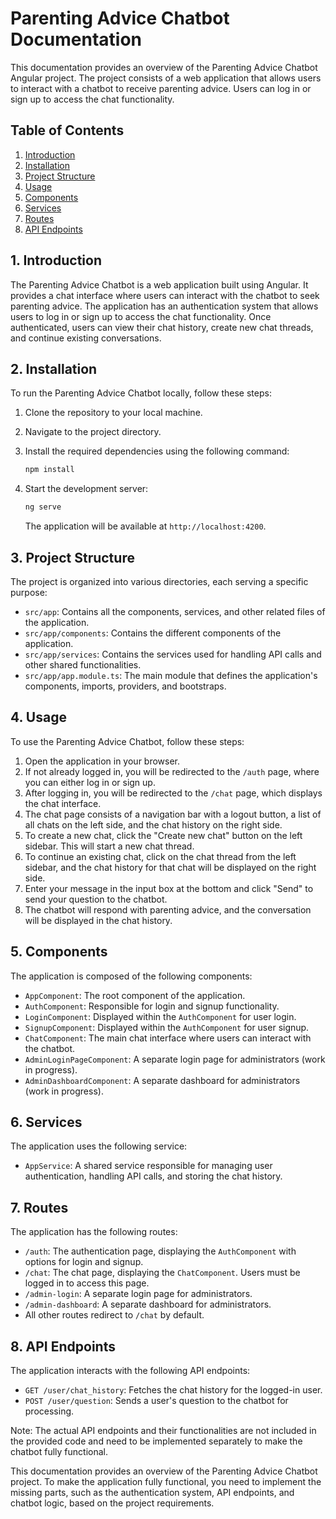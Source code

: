 # Parenting Advice Chatbot Documentation

This documentation provides an overview of the Parenting Advice Chatbot Angular project. The project consists of a web application that allows users to interact with a chatbot to receive parenting advice. Users can log in or sign up to access the chat functionality.

## Table of Contents

1. [Introduction](#introduction)
2. [Installation](#installation)
3. [Project Structure](#project-structure)
4. [Usage](#usage)
5. [Components](#components)
6. [Services](#services)
7. [Routes](#routes)
8. [API Endpoints](#api-endpoints)

## 1. Introduction

The Parenting Advice Chatbot is a web application built using Angular. It provides a chat interface where users can interact with the chatbot to seek parenting advice. The application has an authentication system that allows users to log in or sign up to access the chat functionality. Once authenticated, users can view their chat history, create new chat threads, and continue existing conversations.

## 2. Installation

To run the Parenting Advice Chatbot locally, follow these steps:

1. Clone the repository to your local machine.
2. Navigate to the project directory.
3. Install the required dependencies using the following command:

   ```bash
   npm install
   ```

4. Start the development server:

   ```bash
   ng serve
   ```

   The application will be available at `http://localhost:4200`.

## 3. Project Structure

The project is organized into various directories, each serving a specific purpose:

- `src/app`: Contains all the components, services, and other related files of the application.
- `src/app/components`: Contains the different components of the application.
- `src/app/services`: Contains the services used for handling API calls and other shared functionalities.
- `src/app/app.module.ts`: The main module that defines the application's components, imports, providers, and bootstraps.

## 4. Usage

To use the Parenting Advice Chatbot, follow these steps:

1. Open the application in your browser.
2. If not already logged in, you will be redirected to the `/auth` page, where you can either log in or sign up.
3. After logging in, you will be redirected to the `/chat` page, which displays the chat interface.
4. The chat page consists of a navigation bar with a logout button, a list of all chats on the left side, and the chat history on the right side.
5. To create a new chat, click the "Create new chat" button on the left sidebar. This will start a new chat thread.
6. To continue an existing chat, click on the chat thread from the left sidebar, and the chat history for that chat will be displayed on the right side.
7. Enter your message in the input box at the bottom and click "Send" to send your question to the chatbot.
8. The chatbot will respond with parenting advice, and the conversation will be displayed in the chat history.

## 5. Components

The application is composed of the following components:

- `AppComponent`: The root component of the application.
- `AuthComponent`: Responsible for login and signup functionality.
- `LoginComponent`: Displayed within the `AuthComponent` for user login.
- `SignupComponent`: Displayed within the `AuthComponent` for user signup.
- `ChatComponent`: The main chat interface where users can interact with the chatbot.
- `AdminLoginPageComponent`: A separate login page for administrators (work in progress).
- `AdminDashboardComponent`: A separate dashboard for administrators (work in progress).

## 6. Services

The application uses the following service:

- `AppService`: A shared service responsible for managing user authentication, handling API calls, and storing the chat history.

## 7. Routes

The application has the following routes:

- `/auth`: The authentication page, displaying the `AuthComponent` with options for login and signup.
- `/chat`: The chat page, displaying the `ChatComponent`. Users must be logged in to access this page.
- `/admin-login`: A separate login page for administrators.
- `/admin-dashboard`: A separate dashboard for administrators.
- All other routes redirect to `/chat` by default.

## 8. API Endpoints

The application interacts with the following API endpoints:

- `GET /user/chat_history`: Fetches the chat history for the logged-in user.
- `POST /user/question`: Sends a user's question to the chatbot for processing.

Note: The actual API endpoints and their functionalities are not included in the provided code and need to be implemented separately to make the chatbot fully functional.

This documentation provides an overview of the Parenting Advice Chatbot project. To make the application fully functional, you need to implement the missing parts, such as the authentication system, API endpoints, and chatbot logic, based on the project requirements.
